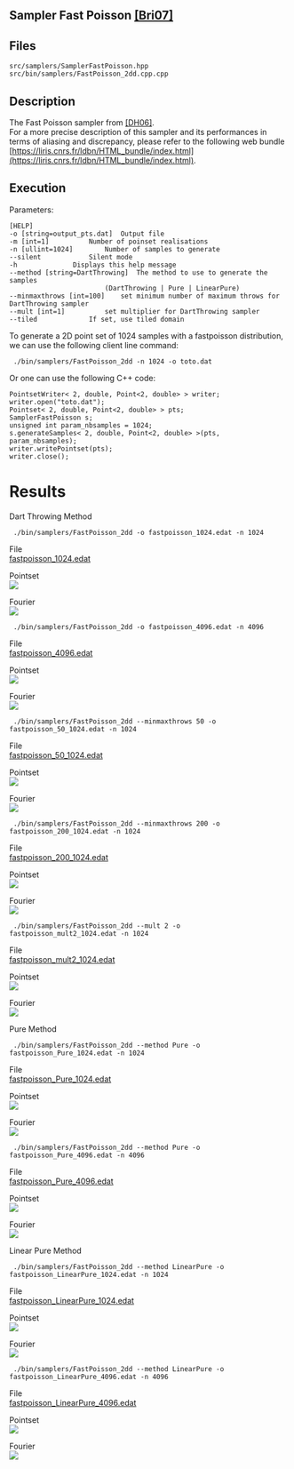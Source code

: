 Sampler Fast Poisson [[Bri07]](https://www.cs.ubc.ca/~rbridson/docs/bridson-siggraph07-poissondisk.pdf)
---------------------------------------------------------------------------------------------------------

## Files

    src/samplers/SamplerFastPoisson.hpp  
    src/bin/samplers/FastPoisson_2dd.cpp.cpp

## Description


The Fast Poisson sampler from [[DH06]](https://dl.acm.org/citation.cfm?doid=1141911.1141915).  
For a more precise description of this sampler and its performances in terms of aliasing and discrepancy, please refer to the following web bundle [https://liris.cnrs.fr/ldbn/HTML_bundle/index.html](https://liris.cnrs.fr/ldbn/HTML_bundle/index.html).

## Execution


Parameters:  

	[HELP]
	-o [string=output_pts.dat]	Output file
	-m [int=1]			Number of poinset realisations
	-n [ullint=1024]		Number of samples to generate
	--silent 			Silent mode
	-h 				Displays this help message
	--method [string=DartThrowing] 	The method to use to generate the samples 
							(DartThrowing | Pure | LinearPure)
	--minmaxthrows [int=100] 	set minimum number of maximum throws for DartThrowing sampler
	--mult [int=1] 			set multiplier for DartThrowing sampler
	--tiled 			If set, use tiled domain
			

To generate a 2D point set of 1024 samples with a fastpoisson distribution, we can use the following client line command:

     ./bin/samplers/FastPoisson_2dd -n 1024 -o toto.dat 

Or one can use the following C++ code:

    
    PointsetWriter< 2, double, Point<2, double> > writer;
    writer.open("toto.dat");
    Pointset< 2, double, Point<2, double> > pts;
    SamplerFastPoisson s;
    unsigned int param_nbsamples = 1024;
    s.generateSamples< 2, double, Point<2, double> >(pts, param_nbsamples);
    writer.writePointset(pts);
    writer.close();
    			

Results
=======

Dart Throwing Method

     ./bin/samplers/FastPoisson_2dd -o fastpoisson_1024.edat -n 1024 

File  
[fastpoisson_1024.edat](data/fastpoisson/fastpoisson_1024.edat)

Pointset  
[![](data/fastpoisson/fastpoisson_1024.png)](data/fastpoisson/fastpoisson_1024.png)

Fourier  
[![](data/fastpoisson/fastpoisson_1024_fourier.png)](data/fastpoisson/fastpoisson_1024_fourier.png)

     ./bin/samplers/FastPoisson_2dd -o fastpoisson_4096.edat -n 4096 

File  
[fastpoisson_4096.edat](data/fastpoisson/fastpoisson_4096.edat)

Pointset  
[![](data/fastpoisson/fastpoisson_4096.png)](data/fastpoisson/fastpoisson_4096.png)

Fourier  
[![](data/fastpoisson/fastpoisson_4096_fourier.png)](data/fastpoisson/fastpoisson_4096_fourier.png)

     ./bin/samplers/FastPoisson_2dd --minmaxthrows 50 -o fastpoisson_50_1024.edat -n 1024 

File  
[fastpoisson_50_1024.edat](data/fastpoisson_50/fastpoisson_50_1024.edat)

Pointset  
[![](data/fastpoisson_50/fastpoisson_50_1024.png)](data/fastpoisson_50/fastpoisson_50_1024.png)

Fourier  
[![](data/fastpoisson_50/fastpoisson_50_1024_fourier.png)](data/fastpoisson_50/fastpoisson_50_1024_fourier.png)

     ./bin/samplers/FastPoisson_2dd --minmaxthrows 200 -o fastpoisson_200_1024.edat -n 1024 

File  
[fastpoisson_200_1024.edat](data/fastpoisson_200/fastpoisson_200_1024.edat)

Pointset  
[![](data/fastpoisson_200/fastpoisson_200_1024.png)](data/fastpoisson_200/fastpoisson_200_1024.png)

Fourier  
[![](data/fastpoisson_200/fastpoisson_200_1024_fourier.png)](data/fastpoisson_200/fastpoisson_200_1024_fourier.png)

     ./bin/samplers/FastPoisson_2dd --mult 2 -o fastpoisson_mult2_1024.edat -n 1024 

File  
[fastpoisson_mult2_1024.edat](data/fastpoisson_mult2/fastpoisson_mult2_1024.edat)

Pointset  
[![](data/fastpoisson_mult2/fastpoisson_mult2_1024.png)](data/fastpoisson_mult2/fastpoisson_mult2_1024.png)

Fourier  
[![](data/fastpoisson_mult2/fastpoisson_mult2_1024_fourier.png)](data/fastpoisson_mult2/fastpoisson_mult2_1024_fourier.png)

Pure Method

     ./bin/samplers/FastPoisson_2dd --method Pure -o fastpoisson_Pure_1024.edat -n 1024 

File  
[fastpoisson_Pure_1024.edat](data/fastpoisson_Pure/fastpoisson_Pure_1024.edat)

Pointset  
[![](data/fastpoisson_Pure/fastpoisson_Pure_1024.png)](data/fastpoisson_Pure/fastpoisson_Pure_1024.png)

Fourier  
[![](data/fastpoisson_Pure/fastpoisson_Pure_1024_fourier.png)](data/fastpoisson_Pure/fastpoisson_Pure_1024_fourier.png)

     ./bin/samplers/FastPoisson_2dd --method Pure -o fastpoisson_Pure_4096.edat -n 4096 

File  
[fastpoisson_Pure_4096.edat](data/fastpoisson_Pure/fastpoisson_Pure_4096.edat)

Pointset  
[![](data/fastpoisson_Pure/fastpoisson_Pure_4096.png)](data/fastpoisson_Pure/fastpoisson_Pure_4096.png)

Fourier  
[![](data/fastpoisson_Pure/fastpoisson_Pure_4096_fourier.png)](data/fastpoisson_Pure/fastpoisson_Pure_4096_fourier.png)

Linear Pure Method

     ./bin/samplers/FastPoisson_2dd --method LinearPure -o fastpoisson_LinearPure_1024.edat -n 1024 

File  
[fastpoisson_LinearPure_1024.edat](data/fastpoisson_LinearPure/fastpoisson_LinearPure_1024.edat)

Pointset  
[![](data/fastpoisson_LinearPure/fastpoisson_LinearPure_1024.png)](data/fastpoisson_LinearPure/fastpoisson_LinearPure_1024.png)

Fourier  
[![](data/fastpoisson_LinearPure/fastpoisson_LinearPure_1024_fourier.png)](data/fastpoisson_LinearPure/fastpoisson_LinearPure_1024_fourier.png)

     ./bin/samplers/FastPoisson_2dd --method LinearPure -o fastpoisson_LinearPure_4096.edat -n 4096 

File  
[fastpoisson_LinearPure_4096.edat](data/fastpoisson_LinearPure/fastpoisson_LinearPure_4096.edat)

Pointset  
[![](data/fastpoisson_LinearPure/fastpoisson_LinearPure_4096.png)](data/fastpoisson_LinearPure/fastpoisson_LinearPure_4096.png)

Fourier  
[![](data/fastpoisson_LinearPure/fastpoisson_LinearPure_4096_fourier.png)](data/fastpoisson_LinearPure/fastpoisson_LinearPure_4096_fourier.png)
